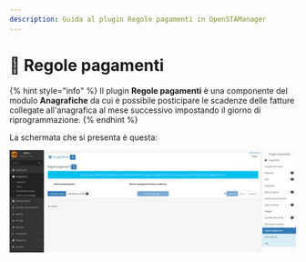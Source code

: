 ```yaml
---
description: Guida al plugin Regole pagamenti in OpenSTAManager
---
```


# 📑 Regole pagamenti

{% hint style="info" %}
Il plugin **Regole pagamenti** è una componente del modulo **Anagrafiche** da cui è possibile posticipare le scadenze delle fatture collegate all'anagrafica al mese successivo impostando il giorno di riprogrammazione.
{% endhint %}

La schermata che si presenta è questa:

![](<../../../../.gitbook/assets/image (328).png>)
